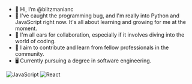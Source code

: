 - 👋 Hi, I’m @blitzmanianc
- 👀 I've caught the programming bug, and I'm really into Python and JavaScript right now. It's all about learning and growing for me at the moment.
- 🌱 I'm all ears for collaboration, especially if it involves diving into the world of coding.
- 💞️ I aim to contribute and learn from fellow professionals in the community.
- 🖥️ Currently pursuing a degree in software engineering.

![JavaScript](https://img.shields.io/badge/JavaScript-F7DF1E?style=flat&logo=javascript&logoColor=black)
![React](https://img.shields.io/badge/React-20232A?style=flat&logo=react&logoColor=61DAFB)


<!---
blitzmanianc/blitzmanianc is a ✨ special ✨ repository because its `README.md` (this file) appears on your GitHub profile.
You can click the Preview link to take a look at your changes.
--->
